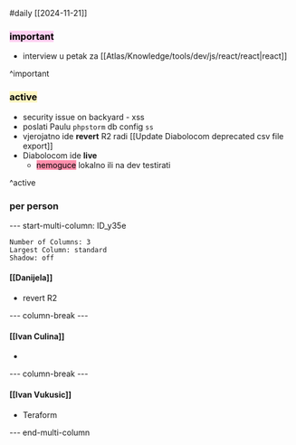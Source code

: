 #daily
[[2024-11-21]]

### <mark style="background: #FFB8EBA6;">important</mark>
- interview u petak za [[Atlas/Knowledge/tools/dev/js/react/react|react]]

^important

### <mark style="background: #FFF3A3A6;">active</mark>
- security issue on backyard - xss
- poslati Paulu `phpstorm` db config `ss`
- vjerojatno ide **revert** R2 radi [[Update Diabolocom deprecated csv file export]]
- Diabolocom ide **live**
	- <mark style="background: #FF5582A6;">nemoguce</mark> lokalno ili na dev testirati

^active

### per person

--- start-multi-column: ID_y35e
```column-settings
Number of Columns: 3
Largest Column: standard
Shadow: off 
```

#### [[Danijela]]
- revert R2

--- column-break ---

#### [[Ivan Culina]]

- 

--- column-break ---

#### [[Ivan Vukusic]]

- Teraform

--- end-multi-column
